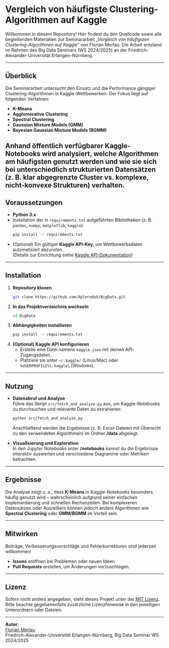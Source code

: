 # Vergleich von häufigste Clustering-Algorithmen auf Kaggle

Willkommen in diesem Repository! Hier findest du den Quellcode sowie alle begleitenden Materialien zur Seminararbeit *„Vergleich von häufigsten Clustering-Algorithmen auf Kaggle“* von Florian Merlau. Die Arbeit entstand im Rahmen des Big Data Seminars (WS 2024/2025) an der Friedrich-Alexander-Universität Erlangen-Nürnberg.

---

## Überblick

Die Seminararbeit untersucht den Einsatz und die Performance gängiger Clustering-Algorithmen in Kaggle-Wettbewerben. Der Fokus liegt auf folgenden Verfahren:

- **K-Means**  
- **Agglomerative Clustering**  
- **Spectral Clustering**  
- **Gaussian Mixture Models (GMM)**  
- **Bayesian Gaussian Mixture Models (BGMM)**  

Anhand öffentlich verfügbarer Kaggle-Notebooks wird analysiert, welche Algorithmen am häufigsten genutzt werden und wie sie sich bei unterschiedlich strukturierten Datensätzen (z. B. klar abgegrenzte Cluster vs. komplexe, nicht-konvexe Strukturen) verhalten.
---

## Voraussetzungen

- **Python 3.x**
- Installation der in `requirements.txt` aufgeführten Bibliotheken (z. B. `pandas`, `numpy`, `matplotlib`, `kaggle`):
  ```bash
  pip install -r requirements.txt
  ```
- (Optional) Ein gültiger **Kaggle API-Key**, um Wettbewerbsdaten automatisiert abzurufen.  
  (Details zur Einrichtung siehe [Kaggle API-Dokumentation](https://github.com/Kaggle/kaggle-api))

---

## Installation

1. **Repository klonen**  
   ```bash
   git clone https://github.com/XplorodoX/BigData.git
   ```
2. **In das Projektverzeichnis wechseln**  
   ```bash
   cd BigData
   ```
3. **Abhängigkeiten installieren**  
   ```bash
   pip install -r requirements.txt
   ```
4. **(Optional) Kaggle API konfigurieren**  
   - Erstelle eine Datei namens `kaggle.json` mit deinen API-Zugangsdaten.  
   - Platziere sie unter `~/.kaggle/` (Linux/Mac) oder `%USERPROFILE%\.kaggle\` (Windows).

---

## Nutzung

- **Datenabruf und Analyse**  
  Führe das Skript `src/fetch_and_analyze.py` aus, um Kaggle-Notebooks zu durchsuchen und relevante Daten zu extrahieren:
  ```bash
  python src/fetch_and_analyze.py
  ```
  Anschließend werden die Ergebnisse (z. B. Excel-Dateien mit Übersicht zu den verwendeten Algorithmen) im Ordner **/data** abgelegt.

- **Visualisierung und Exploration**  
  In den Jupyter Notebooks unter **/notebooks** kannst du die Ergebnisse interaktiv auswerten und verschiedene Diagramme oder Metriken betrachten.

---

## Ergebnisse

Die Analyse zeigt u. a., dass **K-Means** in Kaggle-Notebooks besonders häufig genutzt wird – wahrscheinlich aufgrund seiner einfachen Implementierung und schnellen Rechenzeiten. Bei komplexeren Datensätzen oder Ausreißern können jedoch andere Algorithmen wie **Spectral Clustering** oder **GMM/BGMM** im Vorteil sein.

---

## Mitwirken

Beiträge, Verbesserungsvorschläge und Fehlerkorrekturen sind jederzeit willkommen!  
- **Issues** eröffnen bei Problemen oder neuen Ideen.  
- **Pull Requests** erstellen, um Änderungen vorzuschlagen.

---

## Lizenz

Sofern nicht anders angegeben, steht dieses Projekt unter der [MIT Lizenz](LICENSE). Bitte beachte gegebenenfalls zusätzliche Lizenzhinweise in den jeweiligen Unterordnern oder Dateien.

---

**Autor:**  
[Florian Merlau](mailto:florian.merlau@fau.de)  
Friedrich-Alexander-Universität Erlangen-Nürnberg, Big Data Seminar WS 2024/2025

